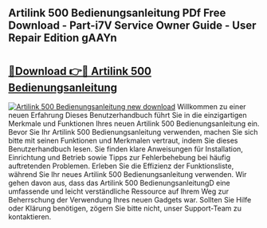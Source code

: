 ## Artilink 500 Bedienungsanleitung PDf Free Download - Part-i7V Service Owner Guide - User Repair Edition gAAYn

# <h2><a href="http://df10evh.blite.top/?on=Artilink+500+Bedienungsanleitung">🔗Download 👉🔴 Artilink 500 Bedienungsanleitung</a></h2>

[![Artilink 500 Bedienungsanleitung new download](https://i.imgur.com/lujVjoI.png)](http://df10evh.blite.top/?on=Artilink+500+Bedienungsanleitung)
Willkommen zu einer neuen Erfahrung Dieses Benutzerhandbuch führt Sie in die einzigartigen Merkmale und Funktionen Ihres neuen Artilink 500 Bedienungsanleitung ein. Bevor Sie Ihr Artilink 500 Bedienungsanleitung verwenden, machen Sie sich bitte mit seinen Funktionen und Merkmalen vertraut, indem Sie dieses Benutzerhandbuch lesen. Sie finden klare Anweisungen für Installation, Einrichtung und Betrieb sowie Tipps zur Fehlerbehebung bei häufig auftretenden Problemen. Erleben Sie die Effizienz der Funktionsliste, während Sie Ihr neues Artilink 500 Bedienungsanleitung verwenden. Wir gehen davon aus, dass das Artilink 500 BedienungsanleitungD eine umfassende und leicht verständliche Ressource auf Ihrem Weg zur Beherrschung der Verwendung Ihres neuen Gadgets war. Sollten Sie Hilfe oder Klärung benötigen, zögern Sie bitte nicht, unser Support-Team zu kontaktieren.
